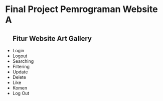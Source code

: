 <h1><b>Final Project Pemrograman Website A</b></h1>
<ul>
  <h2><b>Fitur  Website Art Gallery</b></h2>
  <li>Login</li>
  <li>Logout</li>
  <li>Searching</li>
  <li>Filtering</li>
  <li>Update</li>
  <li>Delete</li>
  <li>Like</li>
  <li>Komen</li>
  <li>Log Out</li>
</ul>
